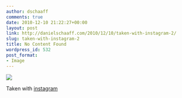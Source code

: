 ```yaml
---
author: dschaaff
comments: true
date: 2010-12-10 21:22:27+00:00
layout: post
link: http://danielschaaff.com/2010/12/10/taken-with-instagram-2/
slug: taken-with-instagram-2
title: No Content Found
wordpress_id: 532
post_format:
- Image
---
```


![](https://danielschaaff.files.wordpress.com/2010/12/tumblr_ld8e1eodkf1qcnv82o1_1280.jpg)

Taken with [instagram](http://instagr.am)
